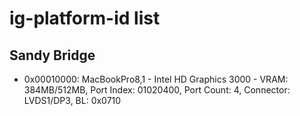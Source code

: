 # ig-platform-id list

## Sandy Bridge

- 0x00010000: MacBookPro8,1 - Intel HD Graphics 3000 - VRAM: 384MB/512MB, Port Index: 01020400, Port Count: 4, Connector: LVDS1/DP3, BL: 0x0710